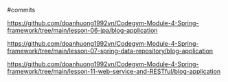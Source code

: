 #commits

https://github.com/doanhuong1992vn/Codegym-Module-4-Spring-framework/tree/main/lesson-06-jpa/blog-application

https://github.com/doanhuong1992vn/Codegym-Module-4-Spring-framework/tree/main/lesson-07-spring-data-repository/blog-application

https://github.com/doanhuong1992vn/Codegym-Module-4-Spring-framework/tree/main/lesson-11-web-service-and-RESTful/blog-application
